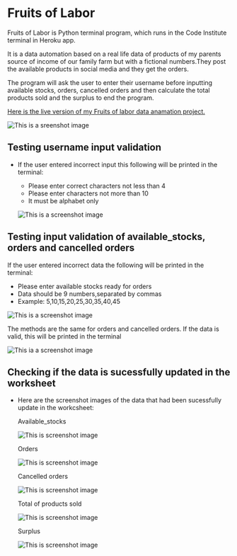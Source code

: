 # Fruits of Labor
Fruits of Labor is Python terminal program, which runs in the Code Institute terminal in Heroku app.

It is a data automation based on a real life data of products of my parents source of income of our family farm but with a fictional numbers.They post the available products in social media and they get the orders.

The program will ask the user to enter their username before inputting available stocks, orders, cancelled orders and then calculate the total products sold and the surplus to end the program.

[Here is the live version of my Fruits of labor data anamation project.](https://fruits-of-labor.herokuapp.com/)

![This is a sreenshot image](./assets/images/python_prog.png)

## Testing username input validation

* If the user entered incorrect input this following will be printed in the terminal:

  * Please enter correct characters not less than 4
  * Please enter characters not more than 10
  * It must be alphabet only

  ![This is a screenshot image](./assets/images/username_validation.png)

## Testing input validation of available_stocks, orders and cancelled orders

If the user entered incorrect data the following will be printed in the terminal:

  * Please enter available stocks ready for orders
  * Data should be 9 numbers,separated by commas
  * Example: 5,10,15,20,25,30,35,40,45

  ![This is a screenshot image](./assets/images/data_validation.png)

The methods are the same for orders and cancelled orders.
If the data is valid, this will be printed in the terminal

![This ia a screenshot image](./assets/images/valid_data.png)

## Checking if the data is sucessfully updated in the worksheet

* Here are the screenshot images of the data that had been sucessfully update in the workcsheet:
  
  Available_stocks

  ![This is screenshot image](./assets/images/available_stocks.png)

  Orders

   ![This is screenshot image](./assets/images/orders.png)

  Cancelled orders

   ![This is screenshot image](./assets/images/cancelled_orders.png)

  Total of products sold

   ![This is screenshot image](./assets/images/tops.png)

  Surplus
  
   ![This is screenshot image](./assets/images/surplus.png)
 
 
 









